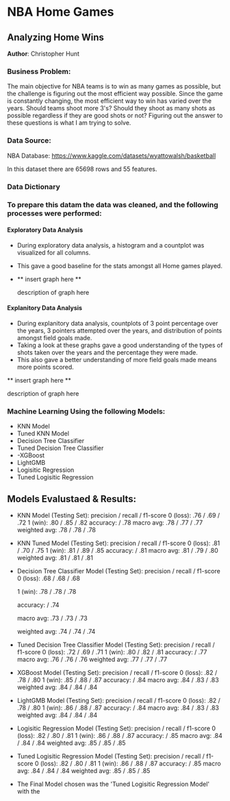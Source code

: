 # NBA Home Games
## Analyzing Home Wins

**Author**: Christopher Hunt

### Business Problem:

The main objective for NBA teams is to win as many games as possible, but the challenge is figuring out the most efficient way possible. Since the game is constantly changing, the most efficient way to win has varied over the years. Should teams shoot more 3's? Should they shoot as many shots as possible regardless if they are good shots or not? Figuring out the answer to these questions is what I am trying to solve.

### Data Source:

NBA Database: https://www.kaggle.com/datasets/wyattowalsh/basketball

In this dataset there are 65698 rows and 55 features.

### Data Dictionary


### To prepare this datam the data was cleaned, and the following processes were performed:

#### Exploratory Data Analysis

- During exploratory data analysis, a histogram and a countplot was visualized for all columns.
- This gave a good baseline for the stats amongst all Home games played.

- ** insert graph here **

  description of graph here

#### Explanitory Data Analysis

- During explanitory data analysis, countplots of 3 point percentage over the years, 3 pointers attempted over the years, and distribution of points amongst field goals made.
- Taking a look at these graphs gave a good understanding of the types of shots taken over the years and the percentage they were made.
- This also gave a better understanding of more field goals made means more points scored.

** insert graph here **

description of graph here

### Machine Learning Using the following Models:
  - KNN Model
  - Tuned KNN Model
  - Decision Tree Classifier
  - Tuned Decision Tree Classifier
  - -XGBoost
  - LightGMB
  - Logisitic Regression
  - Tuned Logisitic Regression

## Models Evalustaed & Results:
  - KNN Model (Testing Set):
               precision / recall / f1-score
    0 (loss):     .76    /   .69   /   .72
    1 (win):      .80    /   .85   /   .82
    accuracy:                      /   .78
    macro avg:    .78    /   .77   /   .77
    weighted avg: .78    /   .78   /   .78
  
  - KNN Tuned Model (Testing Set):
               precision / recall / f1-score
    0 (loss):     .81    /   .70   /   .75
    1 (win):      .81    /   .89   /   .85
    accuracy:                      /   .81
    macro avg:    .81    /   .79   /   .80
    weighted avg: .81    /   .81   /   .81

  - Decision Tree Classifier Model (Testing Set):
               precision / recall / f1-score
    0 (loss):     .68    /   .68   /   .68
    
    1 (win):      .78    /   .78   /   .78
    
    accuracy:                      /   .74
    
    macro avg:    .73    /   .73   /   .73
    
    weighted avg: .74    /   .74   /   .74

  - Tuned Decision Tree Classifier Model (Testing Set):
               precision / recall / f1-score
    0 (loss):     .72    /   .69   /   .71
    1 (win):      .80    /   .82   /   .81
    accuracy:                      /   .77
    macro avg:    .76    /   .76   /   .76
    weighted avg: .77    /   .77   /   .77

  - XGBoost Model (Testing Set):
               precision / recall / f1-score
    0 (loss):     .82    /   .78   /   .80
    1 (win):      .85    /   .88   /   .87
    accuracy:                      /   .84
    macro avg:    .84    /   .83   /   .83
    weighted avg: .84    /   .84   /   .84

  - LightGMB Model (Testing Set):
               precision / recall / f1-score
    0 (loss):     .82    /   .78   /   .80
    1 (win):      .86    /   .88   /   .87
    accuracy:                      /   .84
    macro avg:    .84    /   .83   /   .83
    weighted avg: .84    /   .84   /   .84

  - Logisitic Regression Model (Testing Set):
               precision / recall / f1-score
    0 (loss):     .82    /   .80   /   .81
    1 (win):      .86    /   .88   /   .87
    accuracy:                      /   .85
    macro avg:    .84    /   .84   /   .84
    weighted avg: .85    /   .85   /   .85

  - Tuned Logisitic Regression Model (Testing Set):
               precision / recall / f1-score
    0 (loss):     .82    /   .80   /   .81
    1 (win):      .86    /   .88   /   .87
    accuracy:                      /   .85
    macro avg:    .84    /   .84   /   .84
    weighted avg: .85    /   .85   /   .85

- The Final Model chosen was the 'Tuned Logisitic Regression Model' with the 
